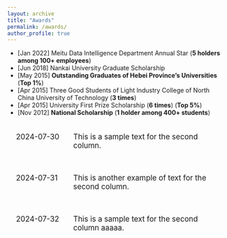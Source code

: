 ```yaml
---
layout: archive
title: "Awards"
permalink: /awards/
author_profile: true
---
```


- [Jan 2022]  Meitu Data Intelligence Department Annual Star (**5 holders among 100+ employees**)
- [Jun 2018]  Nankai University Graduate Scholarship
- [May 2015] **Outstanding Graduates of Hebei Province’s Universities** (**Top 1%**)
- [Apr 2015]  Three Good Students of Light Industry College of North China University of Technology (**3 times**)
- [Apr 2015]  University First Prize Scholarship (**6 times**) (**Top 5%**)
- [Nov 2012] **National Scholarship** (**1 holder among 400+ students**)


<html lang="en">
<head>
    <meta charset="UTF-8">
    <meta name="viewport" content="width=device-width, initial-scale=1.0">
    <title>Two Column Layout</title>
    <style>
        .container {
            display: flex;
            flex-direction: row;
            margin: 20px;
        }
        .date {
            flex: 1;
            text-align: left;
            padding-right: 20px; /* Add space between columns */
            font-size: 17px;
        }
        .text {
            flex: 3;
            text-align: left;
            font-size: 17px;
        }
    </style>
</head>
<body>
    <div class="container">
        <div class="date">
            <p>2024-07-30</p>
        </div>
        <div class="text">
            <p>This is a sample text for the second column.</p>
        </div>
    </div>
    <div class="container">
        <div class="date">
            <p>2024-07-31</p>
        </div>
        <div class="text">
            <p>This is another example of text for the second column.</p>
        </div>
    </div>
    <div class="container">
        <div class="date">
            <p>2024-07-32</p>
        </div>
        <div class="text">
            <p>This is a sample text for the second column aaaaa.</p>
        </div>
    </div>
</body>
</html>
